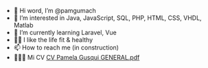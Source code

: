 - 👋 Hi word, I’m @pamgumach
- 👀 I’m interested in Java, JavaScript, SQL, PHP, HTML, CSS, VHDL, Matlab
- 🌱 I’m currently learning Laravel, Vue
- 🏋️‍♀️ I like the life fit & healthy
- 📫 How to reach me (in construction)
- 👩🏽‍💻 Mi CV 
[CV Pamela Gusqui GENERAL.pdf](https://github.com/pamgumach/pamgumach/files/8424286/CV.Pamela.Gusqui.GENERAL.pdf)

<!---
pamgumach/pamgumach is a ✨ special ✨ repository because its `README.md` (this file) appears on your GitHub profile.
You can click the Preview link to take a look at your changes.
--->

